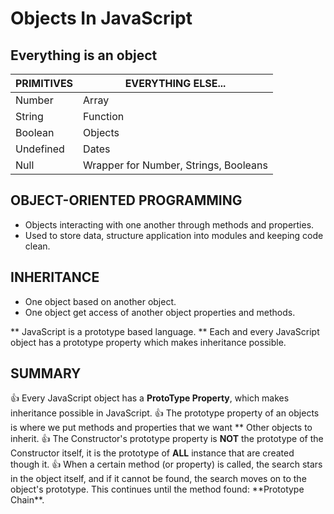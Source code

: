 # Objects In JavaScript

## Everything is an object

| PRIMITIVES | EVERYTHING ELSE...                    |
| ---------- | ------------------------------------- |
| Number     | Array                                 |
| String     | Function                              |
| Boolean    | Objects                               |
| Undefined  | Dates                                 |
| Null       | Wrapper for Number, Strings, Booleans |

## OBJECT-ORIENTED PROGRAMMING

- Objects interacting with one another through methods and properties.
- Used to store data, structure application into modules and keeping code clean.

## INHERITANCE

- One object based on another object.
- One object get access of another object properties and methods.

** JavaScript is a prototype based language.
** Each and every JavaScript object has a prototype property which makes inheritance possible.

## SUMMARY

:+1: Every JavaScript object has a **ProtoType Property**, which makes inheritance possible in JavaScript.
:+1: The prototype property of an objects is where we put methods and properties that we want ** Other objects to inherit.
:+1: The Constructor's prototype property is **NOT** the prototype of the Constructor itself, it is the prototype of **ALL** instance that are created though it.
:+1: When a certain method (or property) is called, the search stars in the object itself, and if it cannot be found, the search moves on to the object's prototype. This continues until the method found: **Prototype Chain\*\*.
